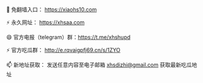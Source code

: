 👋 免翻墙入口： https://xiaohs10.com

⚡ 永久网址： https://xhsaa.com


😄 官方电报（telegram）群：https://t.me/xhshupd

⚡ 官方吃瓜群： http://e.rqvaigpfj69.cn/s/1ZYO

📫 新地址获取： 发送任意内容至电子邮箱 xhsdizhi@gmail.com 获取最新吃瓜地址
